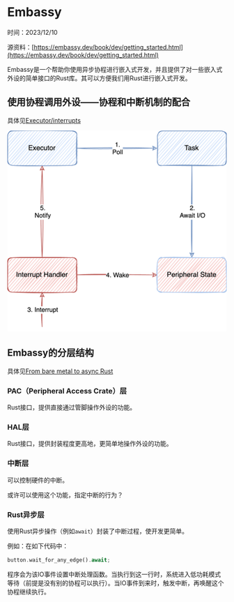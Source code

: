 # Embassy

时间：2023/12/10

源资料：[https://embassy.dev/book/dev/getting_started.html](https://embassy.dev/book/dev/getting_started.html)

Embassy是一个帮助你使用异步协程进行嵌入式开发，并且提供了对一些嵌入式外设的简单接口的Rust库。其可以方便我们用Rust进行嵌入式开发。

## 使用协程调用外设——协程和中断机制的配合

具体见[Executor/interrupts](https://embassy.dev/book/#_interrupts)

![](..\图片\embassy_irq.png)

## Embassy的分层结构

具体见[From bare metal to async Rust](https://embassy.dev/book/dev/layer_by_layer.html)

### PAC（Peripheral Access Crate）层

Rust接口，提供直接通过管脚操作外设的功能。

### HAL层

Rust接口，提供封装程度更高地，更简单地操作外设的功能。

### 中断层

可以控制硬件的中断。

或许可以使用这个功能，指定中断的行为？

### Rust异步层

使用Rust异步操作（例如`await`）封装了中断过程，使开发更简单。

例如：在如下代码中：

```Rust
button.wait_for_any_edge().await;
```

程序会为该IO事件设置中断处理函数。当执行到这一行时，系统进入低功耗模式等待（前提是没有别的协程可以执行）。当IO事件到来时，触发中断，再唤醒这个协程继续执行。